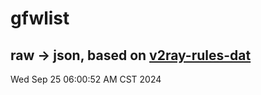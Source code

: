 # gfwlist
## raw -> json, based on [v2ray-rules-dat](https://github.com/Loyalsoldier/v2ray-rules-dat)
Wed Sep 25 06:00:52 AM CST 2024

